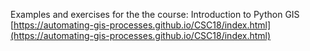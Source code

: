 Examples and exercises for the the course:
Introduction to Python GIS [https://automating-gis-processes.github.io/CSC18/index.html](https://automating-gis-processes.github.io/CSC18/index.html)

